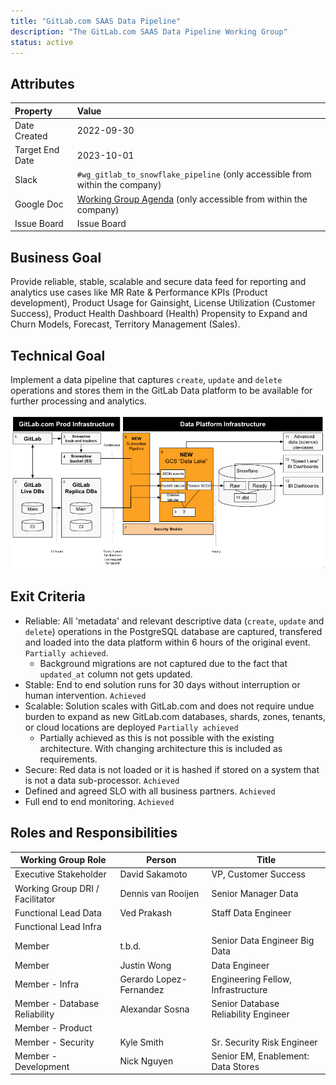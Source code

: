 ```yaml
---
title: "GitLab.com SAAS Data Pipeline"
description: "The GitLab.com SAAS Data Pipeline Working Group"
status: active
---
```


## Attributes

| Property        | Value                                                                                                                                             |
|:----------------|:--------------------------------------------------------------------------------------------------------------------------------------------------|
| Date Created    | 2022-09-30                                                                                                                                       |
| Target End Date | 2023-10-01                                                                                                                                        |
| Slack           | `#wg_gitlab_to_snowflake_pipeline` (only accessible from within the company)                                         |
| Google Doc      | [Working Group Agenda](https://docs.google.com/document/d/1plhr7UkyxVoIAP_RHJ6HU3QprQlFxIwTZg9wOlMAr4w/edit?usp=sharing) (only accessible from within the company) |
| Issue Board     | Issue Board                                                |

## Business Goal

Provide reliable, stable, scalable and secure data feed for reporting and analytics use cases like MR Rate & Performance KPIs (Product development), Product Usage for Gainsight, License Utilization (Customer Success), Product Health Dashboard (Health) Propensity to Expand and Churn Models, Forecast, Territory Management (Sales).

## Technical Goal

Implement a data pipeline that captures `create`, `update` and `delete` operations and stores them in the GitLab Data platform to be available for further processing and analytics.

![High Level Design](./HLD.png)

## Exit Criteria

* Reliable: All 'metadata' and relevant descriptive data (`create`, `update` and `delete`) operations in the PostgreSQL database are captured, transfered and loaded into the data platform within 6 hours of the original event. `Partially achieved`. 
   - Background migrations are not captured due to the fact that `updated_at` column not gets updated. 
* Stable: End to end solution runs for 30 days without interruption or human intervention. `Achieved`
* Scalable: Solution scales with GitLab.com and does not require undue burden to expand as new GitLab.com databases, shards, zones, tenants, or cloud locations are deployed `Partially achieved`
   - Partially achieved as this is not possible with the existing architecture. With changing architecture this is included as requirements. 
* Secure: Red data is not loaded or it is hashed if stored on a system that is not a data sub-processor.  `Achieved`
* Defined and agreed SLO with all business partners. `Achieved`
* Full end to end monitoring. `Achieved`

## Roles and Responsibilities

| Working Group Role              | Person                  |  Title                              |
|---------------------------------|------------------------ | ----------------------------------- |
| Executive Stakeholder           | David Sakamoto | VP, Customer Success |
| Working Group DRI / Facilitator | Dennis van Rooijen      | Senior Manager Data                 |
| Functional Lead Data            | Ved Prakash             | Staff Data Engineer                 |
| Functional Lead Infra           |                         |                                     |
| Member                          | t.b.d.                  | Senior Data Engineer Big Data       |
| Member                          | Justin Wong             | Data Engineer                       |
| Member - Infra                  | Gerardo Lopez-Fernandez | Engineering Fellow, Infrastructure  |
| Member - Database Reliability   | Alexandar Sosna         | Senior Database Reliability Engineer|
| Member - Product                |                         |                                     |
| Member - Security               | Kyle Smith              | Sr. Security Risk Engineer          |
| Member - Development            | Nick Nguyen             | Senior EM, Enablement: Data Stores  |
